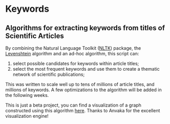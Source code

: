 # Keywords
## Algorithms for extracting keywords from titles of Scientific Articles


By combining the Natural Language Toolkit ([NLTK](https://www.nltk.org/)) package, the [Levenshtein](https://pypi.org/project/python-Levenshtein/) algorithm and an ad-hoc algorithm, this script can:

1. select possible candidates for keywords within article titles;
2. select the most frequent keywords and use them to create a thematic network of scientific publications;

This was written to scale well up to tens of millions of article titles, and millions of keywords. A few optimizations to the algorithm will be added in the following weeks.

This is just a beta project, you can find a visualization of a graph constructed using this algorithm [here](18.191.13.81). 
Thanks to Anvaka for the excellent visualization engine!
